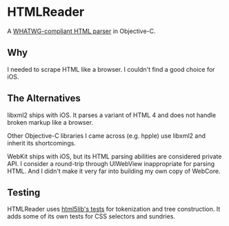 # HTMLReader

A [WHATWG-compliant HTML parser][whatwg-spec] in Objective-C.

[whatwg-spec]: http://whatwg.org/html

## Why

I needed to scrape HTML like a browser. I couldn't find a good choice for iOS.

## The Alternatives

libxml2 ships with iOS. It parses a variant of HTML 4 and does not handle broken markup like a browser.

Other Objective-C libraries I came across (e.g. hpple) use libxml2 and inherit its shortcomings.

WebKit ships with iOS, but its HTML parsing abilities are considered private API. I consider a round-trip through UIWebView inappropriate for parsing HTML. And I didn't make it very far into building my own copy of WebCore.

## Testing

HTMLReader uses [html5lib's tests][html5lib-tests] for tokenization and tree construction. It adds some of its own tests for CSS selectors and sundries.

[html5lib-tests]: https://github.com/html5lib/html5lib-tests
